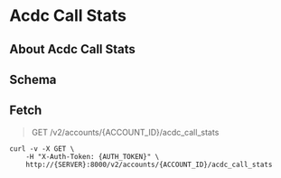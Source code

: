 # Acdc Call Stats

## About Acdc Call Stats

## Schema



## Fetch

> GET /v2/accounts/{ACCOUNT_ID}/acdc_call_stats

```shell
curl -v -X GET \
    -H "X-Auth-Token: {AUTH_TOKEN}" \
    http://{SERVER}:8000/v2/accounts/{ACCOUNT_ID}/acdc_call_stats
```


